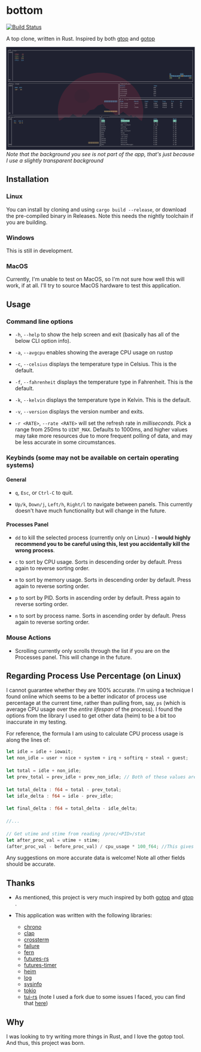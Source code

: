 # bottom

[![Build Status](https://travis-ci.com/ClementTsang/rustop.svg?token=1wvzVgp94E1TZyPNs8JF&branch=master)](https://travis-ci.com/ClementTsang/rustop)

A top clone, written in Rust.  Inspired by both [gtop](https://github.com/aksakalli/gtop) and [gotop](https://github.com/cjbassi/gotop)

![Quick demo recording](assets/recording_1.gif)
*Note that the background you see is not part of the app, that's just because I use a slightly transparent background*

## Installation

### Linux

You can install by cloning and using ``cargo build --release``, or download the pre-compiled binary in Releases.  Note this needs the nightly toolchain if you are building.

### Windows

This is still in development.

### MacOS

Currently, I'm unable to test on MacOS, so I'm not sure how well this will work, if at all.  I'll try to source MacOS hardware to test this application.

## Usage

### Command line options

* ``-h``, ``--help`` to show the help screen and exit (basically has all of the below CLI option info).

* ``-a``, ``--avgcpu`` enables showing the average CPU usage on rustop

* ``-c``, ``--celsius`` displays the temperature type in Celsius.  This is the default.

* ``-f``, ``--fahrenheit`` displays the temperature type in Fahrenheit.  This is the default.

* ``-k``, ``--kelvin`` displays the temperature type in Kelvin.  This is the default.

* ``-v``, ``--version`` displays the version number and exits.

* ``-r <RATE>``, ``--rate <RATE>`` will set the refresh rate in *milliseconds*.  Pick a range from 250ms to ``UINT_MAX``.  Defaults to 1000ms, and higher values may take more resources due to more frequent polling of data, and may be less accurate in some circumstances.

### Keybinds (some may not be available on certain operating systems)

#### General

* ``q``, ``Esc``, or ``Ctrl-C`` to quit.

* ``Up/k``, ``Down/j``, ``Left/h``, ``Right/l`` to navigate between panels.  This currently doesn't have much functionality but will change in the future.

#### Processes Panel

* ``dd`` to kill the selected process (currently only on Linux) - **I would highly recommend you to be careful using this, lest you accidentally kill the wrong process**.

* ``c`` to sort by CPU usage.  Sorts in descending order by default.  Press again to reverse sorting order.

* ``m`` to sort by memory usage.  Sorts in descending order by default.  Press again to reverse sorting order.

* ``p`` to sort by PID.  Sorts in ascending order by default.  Press again to reverse sorting order.

* ``n`` to sort by process name.  Sorts in ascending order by default.  Press again to reverse sorting order.

### Mouse Actions

[* Scrolling either scrolls through the list if the panel is a table (Temperature, Disks, Processes), or zooms in and out if it is a chart.]: <>

* Scrolling currently only scrolls through the list if you are on the Processes panel.  This will change in the future.

## Regarding Process Use Percentage (on Linux)

I cannot guarantee whether they are 100% accurate.  I'm using a technique I found online which seems to be a better indicator of process use percentage at the current time, rather than pulling from, say, ``ps`` (which is average CPU usage over the *entire lifespan* of the process).  I found the options from the library I used to get other data (heim) to be a bit too inaccurate in my testing.

For reference, the formula I am using to calculate CPU process usage is along the lines of:

```rust
let idle = idle + iowait;
let non_idle = user + nice + system + irq + softirq + steal + guest;

let total = idle + non_idle;
let prev_total = prev_idle + prev_non_idle; // Both of these values are calculated using the same formula from the previous polling

let total_delta : f64 = total - prev_total;
let idle_delta : f64 = idle - prev_idle;

let final_delta : f64 = total_delta - idle_delta;

//...

// Get utime and stime from reading /proc/<PID>/stat
let after_proc_val = utime + stime;
(after_proc_val - before_proc_val) / cpu_usage * 100_f64; //This gives your use percentage.  before_proc_val comes from the previous polling
```

Any suggestions on more accurate data is welcome!  Note all other fields should be accurate.

## Thanks

* As mentioned, this project is very much inspired by both [gotop](https://github.com/cjbassi/gotop) and [gtop](https://github.com/aksakalli/gtop) .

* This application was written with the following libraries:
  * [chrono](https://github.com/chronotope/chrono)
  * [clap](https://github.com/clap-rs/clap)
  * [crossterm](https://github.com/TimonPost/crossterm)
  * [failure](https://github.com/rust-lang-nursery/failure)
  * [fern](https://github.com/daboross/fern)
  * [futures-rs](https://github.com/rust-lang-nursery/futures-rs)
  * [futures-timer](https://github.com/rustasync/futures-timer)
  * [heim](https://github.com/heim-rs/heim)
  * [log](https://github.com/rust-lang-nursery/log)
  * [sysinfo](https://github.com/GuillaumeGomez/sysinfo)
  * [tokio](https://github.com/tokio-rs/tokio)
  * [tui-rs](https://github.com/fdehau/tui-rs) (note I used a fork due to some issues I faced, you can find that [here](https://github.com/ClementTsang/tui-rs))

## Why

I was looking to try writing more things in Rust, and I love the gotop tool.  And thus, this project was born.
